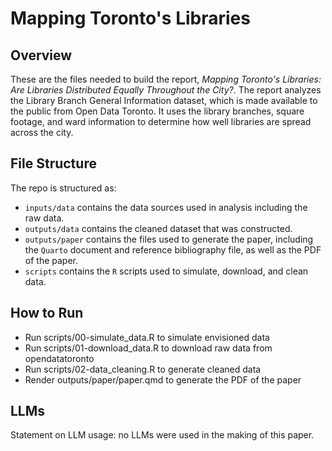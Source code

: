 # Mapping Toronto's Libraries

## Overview

These are the files needed to build the report, *Mapping Toronto's Libraries: Are Libraries Distributed Equally Throughout the City?*. The report analyzes the Library Branch General Information dataset, which is made available to the public from Open Data Toronto. It uses the library branches, square footage, and ward information to determine how well libraries are spread across the city.

## File Structure

The repo is structured as:

-   `inputs/data` contains the data sources used in analysis including the raw data.
-   `outputs/data` contains the cleaned dataset that was constructed.
-   `outputs/paper` contains the files used to generate the paper, including the `Quarto` document and reference bibliography file, as well as the PDF of the paper. 
-   `scripts` contains the `R` scripts used to simulate, download, and clean data.

## How to Run

- Run scripts/00-simulate_data.R to simulate envisioned data
- Run scripts/01-download_data.R to download raw data from opendatatoronto
- Run scripts/02-data_cleaning.R to generate cleaned data
- Render outputs/paper/paper.qmd to generate the PDF of the paper

## LLMs

Statement on LLM usage: no LLMs were used in the making of this paper.